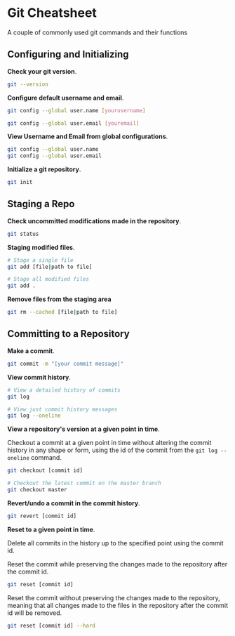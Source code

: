# Git Cheatsheet

A couple of commonly used git commands and their functions

## Configuring and Initializing

**Check your git version**.

```bash
git --version
```

**Configure default username and email**.

```bash
git config --global user.name [yourusername]

git config --global user.email [youremail]
```

**View Username and Email from global configurations**.

```bash
git config --global user.name
git config --global user.email
```

**Initialize a git repository**.

```bash
git init
```

## Staging a Repo

**Check uncommitted modifications made in the repository**.

```bash
git status
```

**Staging modified files**.

```bash
# Stage a single file
git add [file|path to file]

# Stage all modified files
git add .
```

**Remove files from the staging area**

```bash
git rm --cached [file|path to file]
```

## Committing to a Repository

**Make a commit**.

```bash
git commit -m "[your commit message]"
```

**View commit history**.

```bash
# View a detailed history of commits
git log

# View just commit history messages
git log --oneline
```

**View a repository's version at a given point in time**.

Checkout a commit at a given point in time without altering the commit history in any shape or form, using the id of the commit from the `git log --oneline` command.

```bash
git checkout [commit id]

# Checkout the latest commit on the master branch
git checkout master
```

**Revert/undo a commit in the commit history**.

```bash
git revert [commit id]
```

**Reset to a given point in time**.

Delete all commits in the history up to the specified point using the commit id.

Reset the commit while preserving the changes made to the repository after the commit id.

```bash
git reset [commit id]
```

Reset the commit without preserving the changes made to the repository, meaning that all changes made to the files in the repository after the commit id will be removed.

```bash
git reset [commit id] --hard
```

